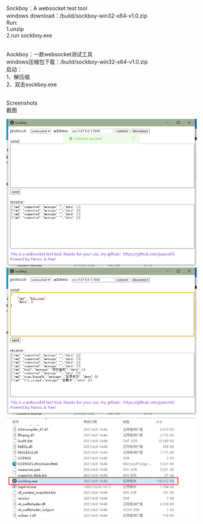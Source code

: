 Sockboy：A websocket test tool<br>
windows download：/build/sockboy-win32-x64-v1.0.zip<br>
Run:<br>
1.unzip<br>
2.run sockboy.exe<br><br>

Aockboy：一款websocket测试工具<br>
windows压缩包下载：/build/sockboy-win32-x64-v1.0.zip<br>
启动：<br>
1、解压缩<br>
2、双击sockboy.exe<br><br>

Screenshots<br>
截图<br>

![avatar](/screenshots/1.png)
![avatar](/screenshots/2.png)
![avatar](/screenshots/3.png)